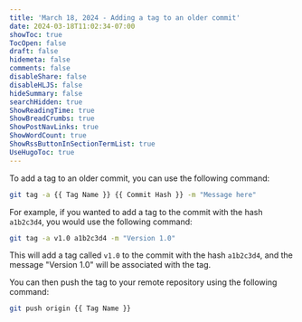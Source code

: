 ```yaml
---
title: 'March 18, 2024 - Adding a tag to an older commit'
date: 2024-03-18T11:02:34-07:00
showToc: true
TocOpen: false
draft: false
hidemeta: false
comments: false
disableShare: false
disableHLJS: false
hideSummary: false
searchHidden: true
ShowReadingTime: true
ShowBreadCrumbs: true
ShowPostNavLinks: true
ShowWordCount: true
ShowRssButtonInSectionTermList: true
UseHugoToc: true
---
```


To add a tag to an older commit, you can use the following command:

```bash
git tag -a {{ Tag Name }} {{ Commit Hash }} -m "Message here"
```

For example, if you wanted to add a tag to the commit with the hash `a1b2c3d4`, you would use the following command:

```bash
git tag -a v1.0 a1b2c3d4 -m "Version 1.0"
```

This will add a tag called `v1.0` to the commit with the hash `a1b2c3d4`, and the message "Version 1.0" will be associated with the tag.

You can then push the tag to your remote repository using the following command:

```bash
git push origin {{ Tag Name }}
```
